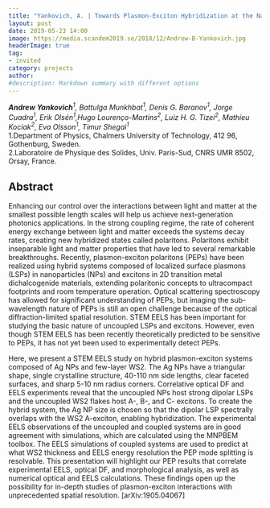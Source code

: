 ```yaml
---
title: "Yankovich, A. | Towards Plasmon-Exciton Hybridization at the Nanoscale using STEM EELS"
layout: post
date: 2019-05-23 14:00
image: https://media.scandem2019.se/2018/12/Andrew-B-Yankovich.jpg
headerImage: true
tag:
- invited
category: projects
author:
#description: Markdown summary with different options
---
```


_**Andrew Yankovich**<sup>1</sup>, Battulga Munkhbat<sup>1</sup>, Denis G. Baranov<sup>1</sup>, Jorge Cuadra<sup>1</sup>, Erik Olsén<sup>1</sup>,Hugo Lourenço-Martins<sup>2</sup>, Luiz H. G. Tizei<sup>2</sup>, Mathieu Kociak<sup>2</sup>, Eva Olsson<sup>1</sup>, Timur Shegai<sup>1</sup>_<br/>
1.Department of Physics, Chalmers University of Technology, 412 96, Gothenburg, Sweden.<br/>
2.Laboratoire de Physique des Solides, Univ. Paris-Sud, CNRS UMR 8502, Orsay, France.<br/>


## Abstract

Enhancing our control over the interactions between light and matter at the smallest possible length scales will help us achieve next-generation photonics applications. In the strong coupling regime, the rate of coherent energy exchange between light and matter exceeds the systems decay rates, creating new hybridized states called polaritons. Polaritons exhibit inseparable light and matter properties that have led to several remarkable breakthroughs. Recently, plasmon-exciton polaritons (PEPs) have been realized using hybrid systems composed of localized surface plasmons (LSPs) in nanoparticles (NPs) and excitons in 2D transition metal dichalcogenide materials, extending polaritonic concepts to ultracompact footprints and room temperature operation. Optical scattering spectroscopy has allowed for significant understanding of PEPs, but imaging the sub-wavelength nature of PEPs is still an open challenge because of the optical diffraction-limited spatial resolution. STEM EELS has been important for studying the basic nature of uncoupled LSPs and excitons. However, even though STEM EELS has been recently theoretically predicted to be sensitive to PEPs, it has not yet been used to experimentally detect PEPs.<br/>

Here, we present a STEM EELS study on hybrid plasmon-exciton systems composed of Ag NPs and few-layer WS2. The Ag NPs have a triangular shape, single crystalline structure, 40-110 nm side lengths, clear faceted surfaces, and sharp 5-10 nm radius corners. Correlative optical DF and EELS experiments reveal that the uncoupled NPs host strong dipolar LSPs and the uncoupled WS2 flakes host A-, B-, and C- excitons. To create the hybrid system, the Ag NP size is chosen so that the dipolar LSP spectrally overlaps with the WS2 A-exciton, enabling hybridization. The experimental EELS observations of the uncoupled and coupled systems are in good agreement with simulations, which are calculated using the MNPBEM toolbox. The EELS simulations of coupled systems are used to predict at what WS2 thickness and EELS energy resolution the PEP mode splitting is resolvable. This presentation will highlight our PEP results that correlate experimental EELS, optical DF, and morphological analysis, as well as numerical optical and EELS calculations. These findings open up the possibility for in-depth studies of plasmon-exciton interactions with unprecedented spatial resolution. [arXiv:1905.04067]<br/>
